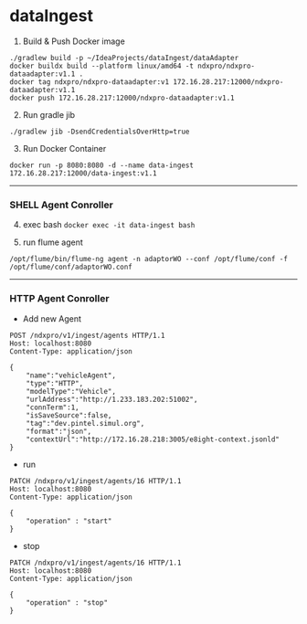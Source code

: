 # dataIngest

1. Build & Push Docker image 
```
./gradlew build -p ~/IdeaProjects/dataIngest/dataAdapter
docker buildx build --platform linux/amd64 -t ndxpro/ndxpro-dataadapter:v1.1 .
docker tag ndxpro/ndxpro-dataadapter:v1 172.16.28.217:12000/ndxpro-dataadapter:v1.1
docker push 172.16.28.217:12000/ndxpro-dataadapter:v1.1
```

2. Run gradle jib
```
./gradlew jib -DsendCredentialsOverHttp=true
```

3. Run Docker Container
```
docker run -p 8080:8080 -d --name data-ingest 172.16.28.217:12000/data-ingest:v1.1
```

---
### SHELL Agent Conroller

4. exec bash
```docker exec -it data-ingest bash```

5. run flume agent 
```
/opt/flume/bin/flume-ng agent -n adaptorWO --conf /opt/flume/conf -f /opt/flume/conf/adaptorWO.conf
```
---

### HTTP Agent Conroller
 - Add new Agent
```http request
POST /ndxpro/v1/ingest/agents HTTP/1.1
Host: localhost:8080
Content-Type: application/json

{
    "name":"vehicleAgent",
    "type":"HTTP",
    "modelType":"Vehicle",
    "urlAddress":"http://1.233.183.202:51002",
    "connTerm":1,
    "isSaveSource":false,
    "tag":"dev.pintel.simul.org",
    "format":"json",
    "contextUrl":"http://172.16.28.218:3005/e8ight-context.jsonld"
}
```
 - run
```http request
PATCH /ndxpro/v1/ingest/agents/16 HTTP/1.1
Host: localhost:8080
Content-Type: application/json

{
    "operation" : "start"
}
```

 - stop
```http request
PATCH /ndxpro/v1/ingest/agents/16 HTTP/1.1
Host: localhost:8080
Content-Type: application/json

{
    "operation" : "stop"
}
```